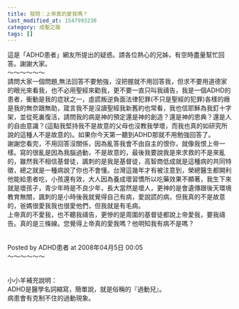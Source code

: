 ```yaml
---
title: 發問：上帝真的愛我嗎？
last_modified_at: 1547993230
category: 成聖之路
tags: []
---
```


<p>這是「ADHD患者」網友所提出的疑惑。請各位熱心的兄姊，有空時盡量幫忙回答。謝謝大家。<br/><!--more-->～～～～～～<br/>請問大家一個問題,無法回答不要勉強，沒把握就不用回答我，但求不要用道德家的眼光來看我，也不必用聖經來勸我，更不要一直只叫我禱告，我是一個ADHD的患者，衝動是我的症狀之一，虛謊叛逆負面法律犯罪(不只是聖經的犯罪)各樣的癮是我的無奈跟無助，箴言我不是沒讀聖經我新舊約也常看，我也信耶穌為我釘十字架，並從死裏復活，請問我的病是神的預定還是神的創造？還是神的恩典？還是人的自由意識？(這點我堅持我不是故意的父母也沒教我學壞，而我也真的如研究所說的這種人不是故意的)。如果你今天第一聽到ADHD那就不用勉強回答了。<br/>謝謝您看完，不用回答沒關係，因為亂答我會不由自主的恨你，就像我恨上帝一樣。寫的很亂是因為我腦過動，不是故意的，最後我要說我是來求救的不是來亂的，雖然我不相信基督徒，諷刺的是我是基督徒，高智商低成就是這種病的共同特徵，總之就是一種病說了你也不會懂。台灣這幾年才有被注意到，榮總醫生都開利他能給患者吃，小孩還有效，大人因為養成壞習慣所以吃藥效果不顯著，我生下來就是壞孩子，青少年時是不良少年，長大當然是壞人，更神的是會遺傳跟後天環境教育無關，諷刺的是小時後我就覺得自己有病，愛說謊的病，但我真的不是故意的，爸媽很愛我我也很愛他們，但我就是有毛病。<br/>上帝真的不愛我，也不聽我禱告，更慘的是周圍的基督徒都說上帝愛我，要我禱告。真的是三條線。您覺得上帝真的愛我嗎？他明知我有病不是嗎？<br/><br/><br/>Posted by ADHD患者 at 2008年04月5日 00:05 <br/>～～～～～～<br/><br/><br/>小小羊補充說明：<br/>ADHD是醫學名詞縮寫，簡單說，就是俗稱的『過動兒』。<br/>病患會有克制不住的過動現象。<br/><br/><br/></p>